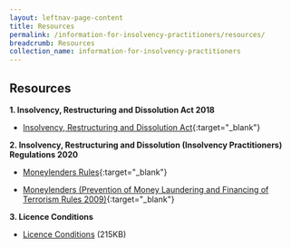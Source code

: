 ```yaml
---
layout: leftnav-page-content
title: Resources
permalink: /information-for-insolvency-practitioners/resources/
breadcrumb: Resources
collection_name: information-for-insolvency-practitioners
---
```


Resources
------
**1. Insolvency, Restructuring and Dissolution Act 2018**<br>
* [Insolvency, Restructuring and Dissolution Act](https://sso.agc.gov.sg/Acts-Supp/40-2018/Published/20181107?DocDate=20181107){:target="_blank"}

**2. Insolvency, Restructuring and Dissolution (Insolvency Practitioners) Regulations 2020**<br>
* [Moneylenders Rules](https://sso.agc.gov.sg/SL/MA2008-S72-2009?DocDate=20181116){:target="_blank"}
  
* [Moneylenders (Prevention of Money Laundering and Financing of Terrorism Rules 2009)](https://sso.agc.gov.sg/SL/MA2008-S73-2009?DocDate=20150831){:target="_blank"}

**3. Licence Conditions**<br>
* [Licence Conditions](/files/LicenceConditionswef29Mar2018.pdf) (215KB)
